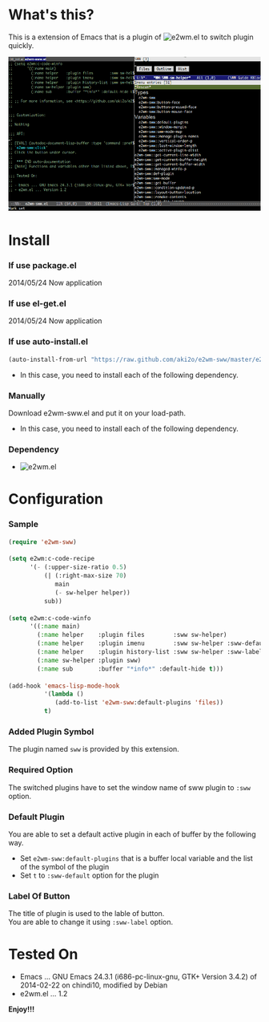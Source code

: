 # What's this?

This is a extension of Emacs that is a plugin of ![e2wm.el](https://github.com/kiwanami/emacs-window-manager) to switch plugin quickly.

![demo](image/demo.gif)

# Install

### If use package.el

2014/05/24 Now application

### If use el-get.el

2014/05/24 Now application

### If use auto-install.el

```lisp
(auto-install-from-url "https://raw.github.com/aki2o/e2wm-sww/master/e2wm-sww.el")
```
-   In this case, you need to install each of the following dependency.

### Manually

Download e2wm-sww.el and put it on your load-path.  
-   In this case, you need to install each of the following dependency.

### Dependency

-   ![e2wm.el](https://github.com/kiwanami/emacs-window-manager)

# Configuration

### Sample

```lisp
(require 'e2wm-sww)

(setq e2wm:c-code-recipe
      '(- (:upper-size-ratio 0.5)
          (| (:right-max-size 70)
             main
             (- sw-helper helper))
          sub))

(setq e2wm:c-code-winfo
      '((:name main)
        (:name helper    :plugin files        :sww sw-helper)
        (:name helper    :plugin imenu        :sww sw-helper :sww-default t)
        (:name helper    :plugin history-list :sww sw-helper :sww-label "Hist")
        (:name sw-helper :plugin sww)
        (:name sub       :buffer "*info*" :default-hide t)))

(add-hook 'emacs-lisp-mode-hook
          '(lambda ()
             (add-to-list 'e2wm-sww:default-plugins 'files))
          t)
```

### Added Plugin Symbol

The plugin named `sww` is provided by this extension.  

### Required Option

The switched plugins have to set the window name of sww plugin to `:sww` option.  

### Default Plugin

You are able to set a default active plugin in each of buffer by the following way.  
-   Set `e2wm-sww:default-plugins` that is a buffer local variable and the list of the symbol of the plugin
-   Set `t` to `:sww-default` option for the plugin

### Label Of Button

The title of plugin is used to the lable of button.  
You are able to change it using `:sww-label` option.  

# Tested On

-   Emacs &#x2026; GNU Emacs 24.3.1 (i686-pc-linux-gnu, GTK+ Version 3.4.2) of 2014-02-22 on chindi10, modified by Debian
-   e2wm.el &#x2026; 1.2

**Enjoy!!!**

